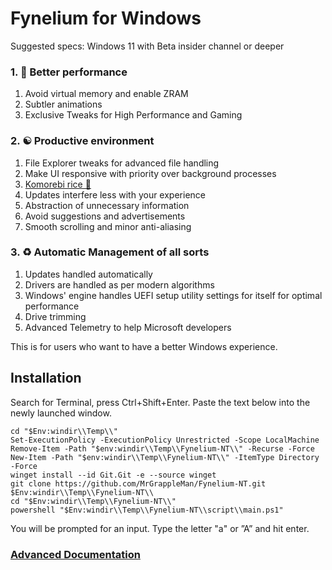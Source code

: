 # Fynelium for Windows
Suggested specs: Windows 11 with Beta insider channel or deeper

### 1. 🚀 Better performance

1. Avoid virtual memory and enable ZRAM
2. Subtler animations
3. Exclusive Tweaks for High Performance and Gaming

### 2. ☯️ Productive environment

1. File Explorer tweaks for advanced file handling
2. Make UI responsive with priority over background processes
3. [Komorebi rice 🍉](https://lgug2z.github.io/komorebi/)
4. Updates interfere less with your experience
5. Abstraction of unnecessary information
6. Avoid suggestions and advertisements
7. Smooth scrolling and minor anti-aliasing

### 3. ♻️ Automatic Management of all sorts

1. Updates handled automatically
2. Drivers are handled as per modern algorithms
3. Windows' engine handles UEFI setup utility settings for itself for optimal performance
4. Drive trimming
5. Advanced Telemetry to help Microsoft developers

This is for users who want to have a better Windows experience.

## Installation

Search for Terminal, press Ctrl+Shift+Enter.
Paste the text below into the newly launched window.

```
cd "$Env:windir\\Temp\\"
Set-ExecutionPolicy -ExecutionPolicy Unrestricted -Scope LocalMachine
Remove-Item -Path "$env:windir\\Temp\\Fynelium-NT\\" -Recurse -Force
New-Item -Path "$env:windir\\Temp\\Fynelium-NT\\" -ItemType Directory -Force
winget install --id Git.Git -e --source winget
git clone https://github.com/MrGrappleMan/Fynelium-NT.git $Env:windir\\Temp\\Fynelium-NT\\
cd "$Env:windir\\Temp\\Fynelium-NT\\"
powershell "$Env:windir\\Temp\\Fynelium-NT\\script\\main.ps1"
```
You will be prompted for an input. Type the letter "a" or ”A” and hit enter.
### [Advanced Documentation](https://www.notion.so/Windows-27642d161cf980b395c2fbbd1d1f70ae?source=copy_link)
